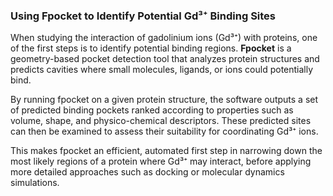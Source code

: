 ### Using Fpocket to Identify Potential Gd³⁺ Binding Sites

When studying the interaction of gadolinium ions (Gd³⁺) with proteins, one of the first steps is to identify potential binding regions.
**Fpocket** is a geometry-based pocket detection tool that analyzes protein structures and predicts cavities where small molecules, ligands, or ions could potentially bind.

By running fpocket on a given protein structure, the software outputs a set of predicted binding pockets ranked according to properties such as volume, shape, and physico-chemical descriptors. These predicted sites can then be examined to assess their suitability for coordinating Gd³⁺ ions.  

This makes fpocket an efficient, automated first step in narrowing down the most likely regions of a protein where Gd³⁺ may interact, before applying more detailed approaches such as docking or molecular dynamics simulations.
